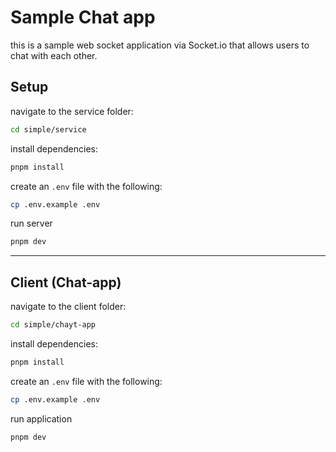 # Sample Chat app

this is a sample web socket application via Socket.io  that allows users to chat with each other.

## Setup

navigate to the service folder:

```bash
cd simple/service
```

install dependencies:

```bash
pnpm install
```

create an `.env` file with the following:

```bash
cp .env.example .env
```

run server

```bash
pnpm dev
```

---

## Client (Chat-app)

navigate to the client folder:

```bash
cd simple/chayt-app
```

install dependencies:

```bash
pnpm install
```

create an `.env` file with the following:

```bash
cp .env.example .env
```

run application

```bash
pnpm dev
```
